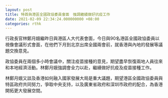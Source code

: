 ```yaml
---
layout: post
title: 特首與港區全國政協委員會面　強調繼續做好抗疫工作
date: 2021-02-09 22:34:24.000000000 +08:00
categories: rthk
---
```


行政長官林鄭月娥繼昨日與港區人大代表會面，今日與90名港區全國政協委員以視像會議形式會面，在他們下月到北京出席全國兩會前，就香港與內地的發展等議題交換意見。

政協委員在兩個多小時會議中，關注疫苗接種的意見，期望盡早恢復兩地人員往來和本地經濟活動。林鄭月娥強調會全力以赴，繼續做好抗疫及疫苗接種工作。

林鄭月娥又談及香港如何融入國家發展大局是重大議題，期望港區全國政協委員與特區政府共同努力，爭取中央支持，以及廣東省政府和深圳市政府的配合，為香港開拓更大發展空間。
